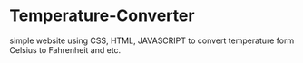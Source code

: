 # Temperature-Converter
simple website using CSS, HTML,
JAVASCRIPT to convert temperature form
Celsius to Fahrenheit and etc.
